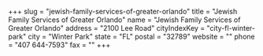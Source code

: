 +++
slug = "jewish-family-services-of-greater-orlando"
title = "Jewish Family Services of Greater Orlando"
name = "Jewish Family Services of Greater Orlando"
address = "2100 Lee Road"
cityIndexKey = "city-fl-winter-park"
city = "Winter Park"
state = "FL"
postal = "32789"
website = ""
phone = "407 644-7593"
fax = ""
+++
